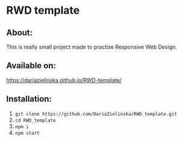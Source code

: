 # RWD template

## About:
This is really small project made to practise Responsive Web Design.

## Available on:
https://dariazielinska.github.io/RWD-template/

## Installation:
1. `git clone https://github.com/DariaZielinska/RWD_template.git`
2. `cd RWD_template`
3. `npm i`
4. `npm start`


